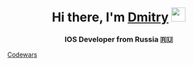 <h1 align="center">Hi there, I'm <a href="https://daniilshat.ru/" target="_blank">Dmitry</a> 
<img src="https://github.com/blackcater/blackcater/raw/main/images/Hi.gif" height="32"/></h1>
<h3 align="center">IOS Developer from Russia 🇷🇺</h3>
<a href="https://www.codewars.com/users/nelermont2">Codewars</a>


<!---
nelermont/nelermont is a ✨ special ✨ repository because its `README.md` (this file) appears on your GitHub profile.
You can click the Preview link to take a look at your changes.
--->
